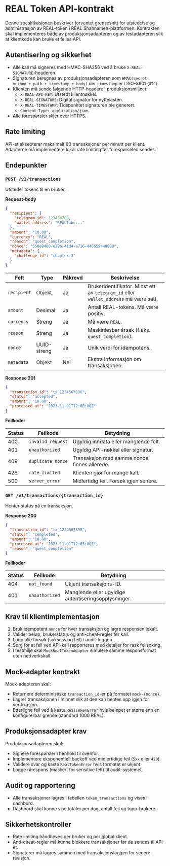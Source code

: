 # REAL Token API-kontrakt

Denne spesifikasjonen beskriver forventet grensesnitt for utstedelse og administrasjon av REAL-token i REAL Shahnameh-plattformen. Kontrakten skal implementeres både av produksjonsadapteren og av testadapteren slik at klientkode kan bruke et felles API.

## Autentisering og sikkerhet

- Alle kall må signeres med HMAC-SHA256 ved å bruke `X-REAL-SIGNATURE`-headeren.
- Signaturen beregnes av produksjonsadapteren som `HMAC(secret, method + path + timestamp + body)` der `timestamp` er i ISO-8601 (`UTC`).
- Klienten må sende følgende HTTP-headere i produksjonsmiljøet:
  - `X-REAL-API-KEY`: Utstedt klientnøkkel.
  - `X-REAL-SIGNATURE`: Digital signatur for nyttelasten.
  - `X-REAL-TIMESTAMP`: Tidspunktet signaturen ble generert.
  - `Content-Type: application/json`.
- Alle forespørsler skjer over HTTPS.

## Rate limiting

API-et aksepterer maksimalt 60 transaksjoner per minutt per klient. Adapterne må implementere lokal rate limiting før forespørselen sendes.

## Endepunkter

### `POST /v1/transactions`

Utsteder tokens til en bruker.

**Request-body**
```json
{
  "recipient": {
    "telegram_id": 123456789,
    "wallet_address": "REAL1abc..."
  },
  "amount": "10.00",
  "currency": "REAL",
  "reason": "quest_completion",
  "nonce": "550e8400-e29b-41d4-a716-446655440000",
  "metadata": {
    "challenge_id": "chapter-3"
  }
}
```

| Felt          | Type      | Påkrevd | Beskrivelse |
| ------------- | --------- | ------- | ----------- |
| `recipient`   | Objekt    | Ja      | Brukeridentifikator. Minst ett av `telegram_id` eller `wallet_address` må være satt. |
| `amount`      | Desimal   | Ja      | Antall REAL-tokens. Må være positiv. |
| `currency`    | Streng    | Ja      | Må være `REAL`. |
| `reason`      | Streng    | Ja      | Maskinlesbar årsak (f.eks. `quest_completion`). |
| `nonce`       | UUID-streng | Ja   | Unik verdi for idempotens. |
| `metadata`    | Objekt    | Nei     | Ekstra informasjon om transaksjonen. |

**Response 201**
```json
{
  "transaction_id": "tx_1234567890",
  "status": "accepted",
  "amount": "10.00",
  "processed_at": "2023-11-01T12:00:00Z"
}
```

**Feilkoder**

| Status | Feilkode             | Betydning |
| ------ | -------------------- | --------- |
| 400    | `invalid_request`    | Ugyldig inndata eller manglende felt. |
| 401    | `unauthorized`       | Ugyldig API-nøkkel eller signatur. |
| 409    | `duplicate_nonce`    | Transaksjon med samme nonce finnes allerede. |
| 429    | `rate_limited`       | Klienten gjør for mange kall. |
| 500    | `server_error`       | Midlertidig feil. Forsøk igjen senere. |

### `GET /v1/transactions/{transaction_id}`

Henter status på en transaksjon.

**Response 200**
```json
{
  "transaction_id": "tx_1234567890",
  "status": "completed",
  "amount": "10.00",
  "processed_at": "2023-11-01T12:05:00Z",
  "reason": "quest_completion"
}
```

**Feilkoder**

| Status | Feilkode        | Betydning |
| ------ | --------------- | --------- |
| 404    | `not_found`     | Ukjent transaksjons-ID. |
| 401    | `unauthorized`  | Manglende eller ugyldige autentiseringsopplysninger. |

## Krav til klientimplementasjon

1. Bruk idempotent `nonce` for hver transaksjon og lagre responsen lokalt.
2. Valider beløp, brukerstatus og anti-cheat-regler før kall.
3. Logg alle forsøk (suksess og feil) i audit-loggen.
4. Sørg for at feil ved API-kall rapporteres med detaljer for rask feilsøking.
5. I testmiljø skal `MockRealTokenAdapter` simulere samme responsformat uten nettverkskall.

## Mock-adapter kontrakt

Mock-adapteren skal:
- Returnere deterministiske `transaction_id`-er på formatet `mock-{nonce}`.
- Lagrer transaksjonen i minnet slik at den kan hentes opp igjen for verifikasjon.
- Etterligne feil ved å kaste `RealTokenError` hvis beløpet er større enn en konfigurerbar grense (standard 1000 REAL).

## Produksjonsadapter krav

Produksjonsadapteren skal:
- Signere forespørsler i henhold til ovenfor.
- Implementere eksponentiell backoff ved midlertidige feil (`5xx` eller `429`).
- Validere svar og kaste `RealTokenError` hvis formatet er ukjent.
- Logge rårespons (maskert for sensitive felt) til audit-systemet.

## Audit og rapportering

- Alle transaksjoner lagres i tabellen `token_transactions` og vises i dashbord.
- Dashbord skal kunne vise totaler per dag, antall feil og topp-brukere.

## Sikkerhetskontroller

- Rate limiting håndheves per bruker og per global klient.
- Anti-cheat-regler må kunne blokkere transaksjoner før de sendes til API-et.
- Signaturer må lagres sammen med transaksjonsloggen for senere revisjon.

